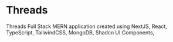 Threads
=======

Threads Full Stack MERN application created using NextJS, React, TypeScript, TailwindCSS, MongoDB, Shadcn UI Components,
